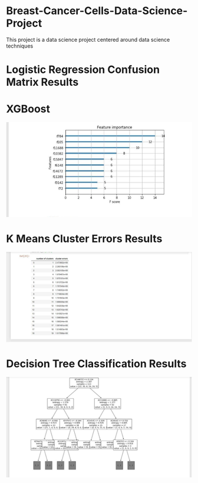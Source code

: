# Breast-Cancer-Cells-Data-Science-Project
This project is a data science project centered around data science techniques

# Logistic Regression Confusion Matrix Results

# XGBoost 
![](XGBoost.jpg)
# K Means Cluster Errors Results
![](KMeans.jpg)
# Decision Tree Classification Results
![](DecisionTree.jpg)
